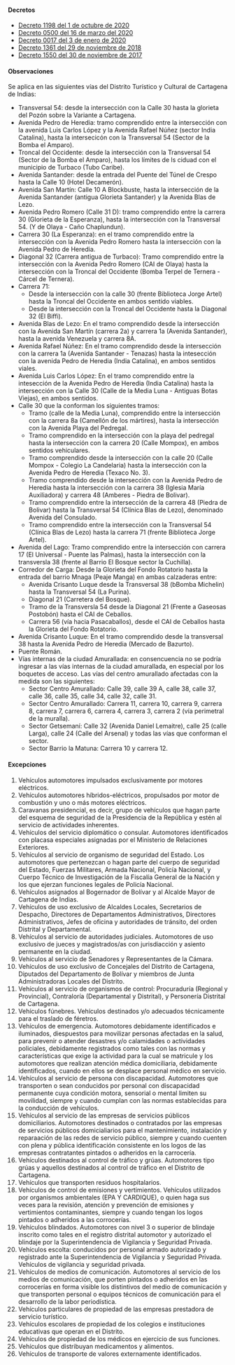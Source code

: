 #### Decretos

- [Decreto 1198 del 1 de octubre de 2020](https://www.transitocartagena.gov.co/links/Decretos/Decretos_2018/Decreto_1198.PDF)
- [Decreto 0500 del 16 de marzo del 2020](https://pyphoy.s3.amazonaws.com/docs/cartagena/decreto-0500-del-16-de-marzo-del-2020.pdf)
- [Decreto 0017 del 3 de enero de 2020](https://www.transitocartagena.gov.co/links/Decretos/Decretos_2018/Decreto-0017_2020-P.PDF)
- [Decreto 1361 del 29 de noviembre de 2018](https://pyphoy.s3.amazonaws.com/docs/cartagena/decreto-1361-del-29-de-noviembre-de-2018.pdf)
- [Decreto 1550 del 30 de noviembre de 2017](https://pyphoy.s3.amazonaws.com/docs/cartagena/decreto-1550-del-30-de-noviembre-de-2017.pdf)

#### Observaciones

Se aplica en las siguientes vías del Distrito Turístico y Cultural de Cartagena de Indias:

- Transversal 54: desde la intersección con la Calle 30 hasta la glorieta del Pozón sobre la Variante a Cartagena.
- Avenida Pedro de Heredia: tramo comprendido entre la intersección con la avenida Luis Carlos López y la Avenida Rafael Núñez (sector India Catalina), hasta la intersecicón con la Transversal 54 (Sector de la Bomba el Amparo).
- Troncal del Occidente: desde la intersección con la Transversal 54 (Sector de la Bomba el Amparo), hasta los límites de ls ciduad con el municipio de Turbaco (Tubo Caribe).
- Avenida Santander: desde la entrada del Puente del Túnel de Crespo hasta la Calle 10 (Hotel Decamerón).
- Avenida San Martín: Calle 10 A Blockbuste, hasta la intersección de la Avenida Santander (antigua Glorieta Santander) y la Avenida Blas de Lezo.
- Avenida Pedro Romero (Calle 31 D): tramo comprendido entre la carrera 30 (Glorieta de la Esperanza), hasta la intersección con la Transversal 54. (Y de Olaya - Caño Chaplundun).
- Carrera 30 (La Esperanza): en el tramo comprendido entre la intersección con la Avenida Pedro Romero hasta la intersección con la Avenida Pedro de Heredia.
- Diagonal 32 (Carrera antigua de Turbaco): Tramo comprendido entre la intersección con la Avenida Pedro Romero (CAI de Olaya) hasta la intersección con la Troncal del Occidente (Bomba Terpel de Ternera - Cárcel de Ternera).
- Carrera 71:
  - Desde la intersección con la calle 30 (frente Biblioteca Jorge Artel) hasta la Troncal del Occidente en ambos sentido viables.
  - Desde la intersección con la Troncal del Occidente hasta la Diagonal 32 (El Biffi).
- Avenida Blas de Lezo: En el tramo comprendido desde la intersección con la Avenida San Martín (carrera 2a) y carrera 1a (Avenida Santander), hasta la avenida Venezuela y carrera 8A.
- Avenida Rafael Núñez: En el tramo comprendido desde la intersección con la carrera 1a (Avenida Santander - Tenazas) hasta la intesección con la avenida Pedro de Heredia (India Catalina), en ambos sentidos viales.
- Avenida Luis Carlos López: En el tramo comprendido entre la intesección de la Avenida Pedro de Heredia (India Catalina) hasta la intersección con la Calle 30 (Calle de la Media Luna - Antiguas Botas Viejas), en ambos sentidos.
- Calle 30 que la conforman los siguientes tramos:
  - Tramo (calle de la Media Luna), comprendido entre la intersección con la carrera 8a (Camellón de los mártires), hasta la intersección con la Avenida Playa del Pedregal.
  - Tramo comprendido en la intersección con la playa del pedregal hasta la intersección con la carrera 20 (Calle Mompox), en ambos sentidos vehiculares.
  - Tramo comprendido desde la intersección con la calle 20 (Calle Mompox - Colegio La Candelaria) hasta la intersección con la Avenida Pedro de Heredia (Texaco No. 3).
  - Tramo comprendido desde la intersección con la Avenida Pedro de Heredia hasta la intersección con la carrera 38 (Iglesia María Auxiliadora) y carrera 48 (Amberes - Piedra de Bolivar).
  - Tramo comprendido entre la intersección de la carrera 48 (Piedra de Bolivar) hasta la Transversal 54 (Clínica Blas de Lezo), denominado Avenida del Consulado.
  - Tramo comprendido entre la intersección con la Transversal 54 (Clínica Blas de Lezo) hasta la carrera 71 (frente Biblioteca Jorge Artel).
- Avenida del Lago: Tramo comprendido entre la intersección con carrera 17 (El Universal - Puente las Palmas), hasta la intersección con la transversla 38 (frente al Barrio El Bosque sector la Cuchilla).
- Corredor de Carga: Desde la Glorieta del Fondo Rotatorio hasta la entrada del barrio Mnaga (Peaje Manga) en ambas calzaderas entre:
  - Avenida Crisanto Luque desde la Transversal 38 (bBomba Michelin) hasta la Transversal 54 (La Purina).
  - Diagonal 21 (Carretera del Bosque).
  - Tramo de la Transversla 54 desde la Diagonal 21 (Frente a Gaseosas Postobón) hasta el CAI de Ceballos.
  - Carrera 56 (vía hacia Pasacaballos), desde el CAI de Ceballos hasta la Glorieta del Fondo Rotatorio.
- Avenida Crisanto Luque: En el tramo comprendido desde la transversal 38 hasta la Avenida Pedro de Heredia (Mercado de Bazurto).
- Puente Román.
- Vías internas de la ciudad Amurallada: en consencuencia no se podría ingresar a las vías internas de la ciudad amurallada, en especial por los boquetes de acceso. Las vías del centro amurallado afectadas con la medida son las siguientes:
  - Sector Centro Amurallado: Calle 39, calle 39 A, calle 38, calle 37, calle 36, calle 35, calle 34, calle 32, calle 31.
  - Sector Centro Amurallado: Carrera 11, carrera 10, carrera 9, carrera 8, carrera 7, carrera 6, carrera 4, carrera 3, carrera 2 (vía perimetral de la muralla).
  - Sector Getsemaní: Calle 32 (Avenida Daniel Lemaitre), calle 25 (calle Larga), calle 24 (Calle del Arsenal) y todas las vías que conforman el sector.
  - Sector Barrio la Matuna: Carrera 10 y carrera 12.

#### Excepciones

1. Vehículos automotores impulsados exclusivamente por motores eléctricos.
2. Vehículos automotores híbridos-eléctricos, propulsados por motor de combustión y uno o más motores eléctricos.
3. Caravanas presidencial, es decir, grupo de vehículos que hagan parte del esquema de seguridad de la Presidencia de la República y estén al servicio de actividades inherentes.
4. Vehículos del servicio diplomático o consular. Automotores identificados con placasa especiales asignadas por el Ministerio de Relaciones Exteriores.
5. Vehículos al servicio de organismo de seguridad del Estado. Los automotores que pertenezcan o hagan parte del cuerpo de seguridad del Estado, Fuerzas Militares, Armada Nacional, Policía Nacional, y Cuerpo Técnico de Investigación de la Fiscalía General de la Nación y los que ejerzan funciones legales de Policía Nacional.
6. Vehículos asignados al Bogernador de Bolívar y al Alcalde Mayor de Cartagena de Indias.
7. Vehículos de uso exclusivo de Alcaldes Locales, Secretarios de Despacho, Directores de Departamentos Administrativos, Directores Administrativos, Jefes de oficina y autoridades de tránsito, del orden Distrital y Departamental.
8. Vehículos al servicio de autoridades judiciales. Automotores de uso exclusivo de jueces y magistrados/as con jurisdiacción y asiento permanente en la ciudad.
9. Vehículos al servicio de Senadores y Representantes de la Cámara.
10. Vehículos de uso exclusivo de Concejales del Distrito de Cartagena, Diputados del Departamento de Bolívar y miembros de Junta Administradoras Locales del Distrito.
11. Vehículos al servicio de organismos de control: Procuraduría (Regional y Provincial), Contraloría (Departamental y Distrital), y Personería Distrital de Cartagena.
12. Vehículos fúnebres. Vehículos destinados y/o adecuados técnicamente para el traslado de féretros.
13. Vehículos de emergencia. Automotores debidamente identificados e iluminados, diespuestos para movilizar personas afectadas en la salud, para prevenir o atender desastres y/o calamidades o actividades policiales, debidamente registrados como tales con las normas y características que exige la actividad para la cual se matricule y los automotores que realizan atención médica domiciliaria, debidamente identificados, cuando en ellos se desplace personal médico en servicio.
14. Vehículos al servicio de persona con discapacidad. Automotores que transporten o sean conducidos por personal con discapacidad permanente cuya condición motora, sensorial o mental limiten su movilidad, siempre y cuando cumplan con las normas establecidas para la conducción de vehículos.
15. Vehículos al servicio de las empresas de servicios públicos domiciliarios. Automotores destinados o contratados por las empresas de servicios públicos domicialiarios para el mantenimiento, instalación y reparaación de las redes de servicio público, siempre y cuando cuenten con plena y pública identificación consistente en los logos de las empresas contratantes pintados o adheridos en la carrocería.
16. Vehículos destinados al control de tráfico y grúas. Automotores tipo grúas y aquellos destinados al control de tráfico en el Distrito de Cartagena.
17. Vehículos que transporten residuos hospitalarios.
18. Vehículos de control de emisiones y vertimientos. Vehículos utilizados por organismos ambientales (EPA Y CARDIQUE), o quien haga sus veces para la revisión, atención y prevención de emisiones y vertimientos contaminantes, siempre y cuando tengan los logos pintados o adheridos a las corrocerías.
19. Vehículos blindados. Automotores con nivel 3 o superior de blindaje inscrito como tales en el registro distrital automotor y autorizado el blindaje por la Superintendencia de Vigilancia y Seguridad Privada.
20. Vehículos escolta: conducidos por personal armado autorizado y registrado ante la Superintendencia de Vigilancia y Seguridad Privada. Vehículos de vigilancia y seguridad privada.
21. Vehículos de medios de comunicación. Automotores al servicio de los medios de comunicación, que porten pintados o adheridos en las corrocerías en forma visible los distintivos del medio de comunicación y que transporten personal o equipos técnicos de comunicación para el desarrollo de la labor periodística.
22. Vehículos particulares de propiedad de las empresas prestadora de servicio turístico.
23. Vehículos escolares de propiedad de los colegios e instituciones educativas que operan en el Distrito.
24. Vehículos de propiedad de los médicos en ejercicio de sus funciones.
25. Vehículos que distribuyan medicamentos y alimentos.
26. Vehículos de transporte de valores externamente identificados.

